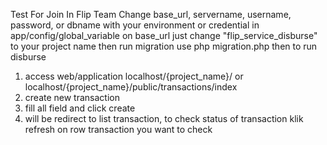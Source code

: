 Test For Join In Flip Team
Change base_url, servername, username, password, or dbname with your environment or credential in app/config/global_variable
on base_url just change "flip_service_disburse" to your project name then run migration use php migration.php
then to run disburse
1. access web/application localhost/{project_name}/ or localhost/{project_name}/public/transactions/index
2. create new transaction
3. fill all field and click create
4. will be redirect to list transaction, to check status of transaction klik refresh on row transaction you want to check
